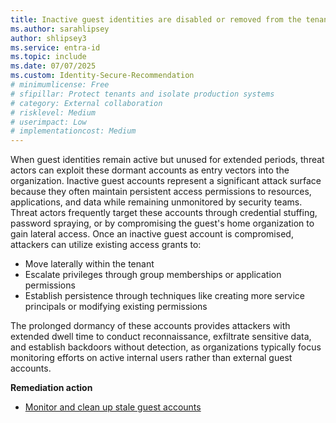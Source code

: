 ```yaml
---
title: Inactive guest identities are disabled or removed from the tenant
ms.author: sarahlipsey
author: shlipsey3
ms.service: entra-id
ms.topic: include
ms.date: 07/07/2025
ms.custom: Identity-Secure-Recommendation
# minimumlicense: Free
# sfipillar: Protect tenants and isolate production systems
# category: External collaboration
# risklevel: Medium
# userimpact: Low
# implementationcost: Medium
---
```

When guest identities remain active but unused for extended periods, threat actors can exploit these dormant accounts as entry vectors into the organization. Inactive guest accounts represent a significant attack surface because they often maintain persistent access permissions to resources, applications, and data while remaining unmonitored by security teams. Threat actors frequently target these accounts through credential stuffing, password spraying, or by compromising the guest's home organization to gain lateral access. Once an inactive guest account is compromised, attackers can utilize existing access grants to:
- Move laterally within the tenant
- Escalate privileges through group memberships or application permissions
- Establish persistence through techniques like creating more service principals or modifying existing permissions

The prolonged dormancy of these accounts provides attackers with extended dwell time to conduct reconnaissance, exfiltrate sensitive data, and establish backdoors without detection, as organizations typically focus monitoring efforts on active internal users rather than external guest accounts.

**Remediation action**
- [Monitor and clean up stale guest accounts](../../identity/users/clean-up-stale-guest-accounts.md)
